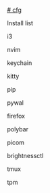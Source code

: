 [# cfg](https://fwuensche.medium.com/how-to-manage-your-dotfiles-with-git-f7aeed8adf8b)

Install list

i3

nvim

keychain

kitty

pip

pywal

firefox

polybar

picom

brightnessctl

tmux

tpm
